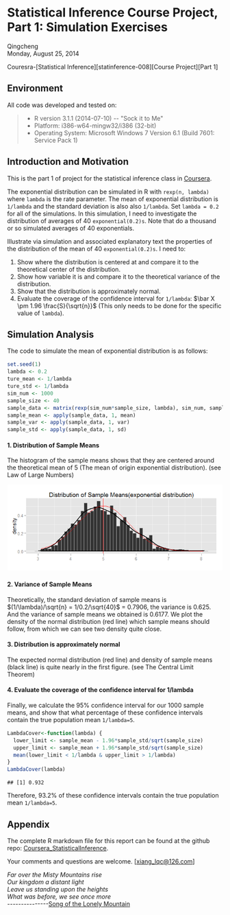 # Statistical Inference Course Project, Part 1: Simulation Exercises
Qingcheng  
Monday, August 25, 2014  

Couresra-[Statistical Inference][statinference-008][Course Project][Part 1]

## Environment
All code was developed and tested on:

> * R version 3.1.1 (2014-07-10) -- "Sock it to Me"
> * Platform: i386-w64-mingw32/i386 (32-bit)
> * Operating System: Microsoft Windows 7 Version 6.1 (Build 7601: Service Pack 1)

## Introduction and Motivation
This is the part 1 of project for the statistical inference class in [Coursera][1]. 

The exponential distribution can be simulated in R with `rexp(n, lambda)` where `lambda` is the rate parameter. The mean of exponential distribution is `1/lambda` and the standard deviation is also also `1/lambda`. Set `lambda = 0.2` for all of the simulations. In this simulation, I need to investigate the distribution of averages of 40 `exponential(0.2)s`. Note that do a thousand or so simulated averages of 40 exponentials.

Illustrate via simulation and associated explanatory text the properties of the distribution of the mean of 40 `exponential(0.2)s`.  I need to:

1. Show where the distribution is centered at and compare it to the theoretical center of the distribution.
2. Show how variable it is and compare it to the theoretical variance of the distribution.
3. Show that the distribution is approximately normal.
4. Evaluate the coverage of the confidence interval for `1/lambda`: $\bar X \pm 1.96 \frac{S}{\sqrt{n}}$ (This only needs to be done for the specific value of `lambda`). 

## Simulation Analysis

The code to simulate the mean of exponential distribution is as follows:

```r
set.seed(1)
lambda <- 0.2
ture_mean <- 1/lambda
ture_std <- 1/lambda
sim_num <- 1000
sample_size <- 40
sample_data <- matrix(rexp(sim_num*sample_size, lambda), sim_num, sample_size)
sample_mean <- apply(sample_data, 1, mean)
sample_var <- apply(sample_data, 1, var)
sample_std <- apply(sample_data, 1, sd)
```

#### 1. Distribution of Sample Means  
The histogram of the sample means shows that they are centered around the theoretical mean of 5 (The mean of origin exponential distribution). (see Law of Large Numbers)

![plot of chunk unnamed-chunk-2](./project_part1_files/figure-html/unnamed-chunk-2.png) 

#### 2.  Variance of Sample Means
Theoretically, the standard deviation of sample means is $(1/\lambda)/\sqrt{n} = 1/0.2/\sqrt{40}$ = 0.7906, the variance is 0.625. And the variance of sample means we obtained is 0.6177.
We plot the density of the normal distribution (red line) which sample means should follow,  from which we can see two density quite close. 




#### 3.  Distribution is approximately normal
The expected normal distribution (red line) and density of sample means (black line) is quite nearly in the first figure. (see The Central Limit Theorem)


#### 4. Evaluate the coverage of the confidence interval for 1/lambda
Finally, we calculate the 95% confidence interval for our 1000 sample means, and show that what percentage of these confidence intervals contain the true population mean `1/lambda=5`.

```r
LambdaCover<-function(lambda) {
  lower_limit <- sample_mean - 1.96*sample_std/sqrt(sample_size)
  upper_limit <- sample_mean + 1.96*sample_std/sqrt(sample_size)
  mean(lower_limit < 1/lambda & upper_limit > 1/lambda)
}  
LambdaCover(lambda)
```

```
## [1] 0.932
```
Therefore, 93.2% of these confidence intervals contain the true population mean `1/lambda=5`.


## Appendix
The complete R markdown file for this report can be found at the github repo: [Coursera_StatisticalInference][2].

Your comments and questions are welcome. [xiang_lqc@126.com]

*Far over the Misty Mountains rise*  
*Our kingdom a distant light*  
*Leave us standing upon the heights*  
*What was before, we see once more*  
---------------[Song of the Lonely Mountain][3]

[1]:https://www.coursera.org/course/statinference
[2]:https://github.com/uhuruqingcheng/Coursera_StatisticalInference
[3]:https://en.wikipedia.org/wiki/Song_of_the_Lonely_Mountain
